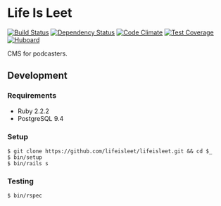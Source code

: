 # Life Is Leet

[![Build Status](http://img.shields.io/travis/lifeisleet/lifeisleet.svg?style=flat)](https://travis-ci.org/lifeisleet/lifeisleet)
[![Dependency Status](http://img.shields.io/gemnasium/lifeisleet/lifeisleet.svg?style=flat)](https://gemnasium.com/lifeisleet/lifeisleet)
[![Code Climate](https://codeclimate.com/github/lifeisleet/lifeisleet/badges/gpa.svg)](https://codeclimate.com/github/lifeisleet/lifeisleet)
[![Test Coverage](https://codeclimate.com/github/lifeisleet/lifeisleet/badges/coverage.svg)](https://codeclimate.com/github/lifeisleet/lifeisleet)
[![Huboard](https://img.shields.io/github/issues/lifeisleet/lifeisleet.svg?style=flat)](https://huboard.com/lifeisleet/lifeisleet/)

CMS for podcasters.

## Development

### Requirements

  * Ruby 2.2.2
  * PostgreSQL 9.4

### Setup

    $ git clone https://github.com/lifeisleet/lifeisleet.git && cd $_
    $ bin/setup
    $ bin/rails s

### Testing

    $ bin/rspec
